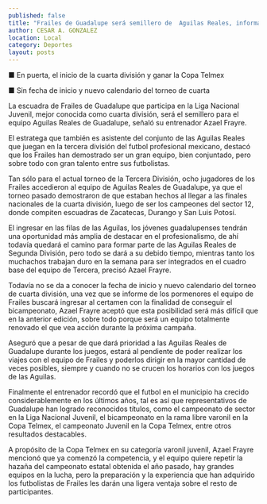 ```yaml
---
published: false
title: "Frailes de Guadalupe será semillero de  Aguilas Reales, informa su entrenador"
author: CESAR A. GONZALEZ
location: Local
category: Deportes
layout: posts
---
```


■ En puerta, el inicio de la cuarta división y ganar la Copa Telmex

■ Sin fecha de inicio y nuevo calendario del torneo de cuarta

La escuadra de Frailes de Guadalupe que participa en la Liga Nacional Juvenil, mejor conocida como cuarta división, será el semillero para el equipo Aguilas Reales de Guadalupe, señaló su entrenador Azael Frayre.

El estratega que también es asistente del conjunto de las Aguilas Reales que juegan en la tercera división del futbol profesional mexicano, destacó que los Frailes han demostrado ser un gran equipo, bien conjuntado, pero sobre todo con gran talento entre sus futbolistas.

Tan sólo para el actual torneo de la Tercera División, ocho jugadores de los Frailes accedieron al equipo de Aguilas Reales de Guadalupe, ya que el torneo pasado demostraron de que estaban hechos al llegar a las finales nacionales de la cuarta división, luego de ser los campeones del sector 12, donde compiten escuadras de Zacatecas, Durango y San Luis Potosí.

El ingresar en las filas de las Aguilas, los jóvenes guadalupenses tendrán una oportunidad más amplia de destacar en el profesionalismo, de ahí todavía quedará el camino para formar parte de las Aguilas Reales de Segunda División, pero todo se dará a su debido tiempo, mientras tanto los muchachos trabajan duro en la semana para ser integrados en el cuadro base del equipo de Tercera, precisó Azael Frayre.

Todavía no se da a conocer la fecha de inicio y nuevo calendario del torneo de cuarta división, una vez que se informe de los pormenores el equipo de Frailes buscará ingresar al certamen con la finalidad de conseguir el bicampeonato, Azael Frayre aceptó que esta posibilidad será más difícil que en la anterior edición, sobre todo porque será un equipo totalmente renovado el que vea acción durante la próxima campaña.

Aseguró que a pesar de que dará prioridad a las Aguilas Reales de Guadalupe durante los juegos, estará al pendiente de poder realizar los viajes con el equipo de Frailes y poderlos dirigir en la mayor cantidad de veces posibles, siempre y cuando no se crucen los horarios con los juegos de las Aguilas.

Finalmente el entrenador recordó que el futbol en el municipio ha crecido considerablemente en los últimos años, tal es así que representativos de Guadalupe han logrado reconocidos títulos, como el campeonato de sector en la Liga Nacional Juvenil, el bicampeonato en la rama libre varonil en la Copa Telmex, el campeonato Juvenil en la Copa Telmex, entre otros resultados destacables.

A propósito de la Copa Telmex en su categoría varonil juvenil, Azael Frayre mencionó que ya comenzó la competencia, y el equipo quiere repetir la hazaña del campeonato estatal obtenida el año pasado, hay grandes equipos en la lucha, pero la preparación y la experiencia que han adquirido los futbolistas de Frailes les darán una ligera ventaja sobre el resto de participantes.
